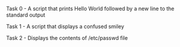 Task 0 - A script that prints Hello World followed by a new line to the standard output

Task 1 - A script that displays a confused smiley

Task 2 - Displays the contents of /etc/passwd file
